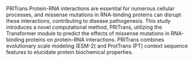 PRITrans
Protein-RNA interactions are essential for numerous cellular processes, and missense mutations in RNA-binding proteins can disrupt these interactions, contributing to disease pathogenesis. 
This study introduces a novel computational method, PRITrans, utilizing the Transformer module to predict the effects of missense mutations in RNA-binding proteins on protein-RNA interactions. 
PRITrans combines evolutionary scale modeling (ESM-2) and ProtTrans (PT) context sequence features to elucidate protein biochemical properties. 
